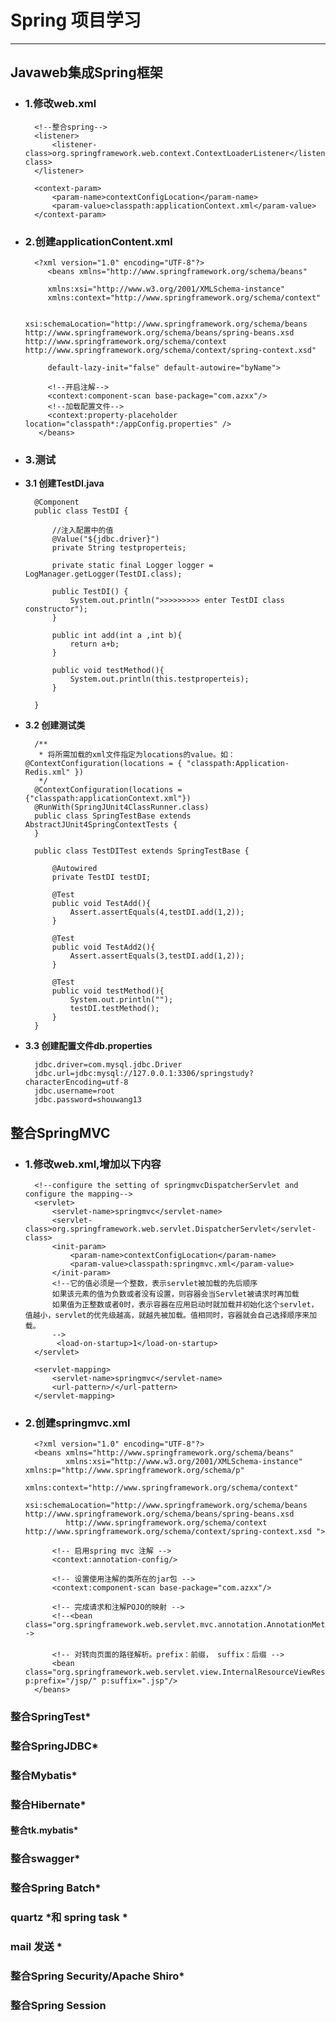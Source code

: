 # Spring 项目学习

----------

## Javaweb集成Spring框架

- ### 1.修改web.xml

		<!--整合spring-->
		<listener>
	        <listener-class>org.springframework.web.context.ContextLoaderListener</listener-class>
	    </listener>

	    <context-param>
	        <param-name>contextConfigLocation</param-name>
	        <param-value>classpath:applicationContext.xml</param-value>
	    </context-param>

- ### 2.创建applicationContent.xml

	    <?xml version="1.0" encoding="UTF-8"?>
	       <beans xmlns="http://www.springframework.org/schema/beans"

	       xmlns:xsi="http://www.w3.org/2001/XMLSchema-instance"
	       xmlns:context="http://www.springframework.org/schema/context"

	       xsi:schemaLocation="http://www.springframework.org/schema/beans http://www.springframework.org/schema/beans/spring-beans.xsd http://www.springframework.org/schema/context http://www.springframework.org/schema/context/spring-context.xsd"

	       default-lazy-init="false" default-autowire="byName">

	       <!--开启注解-->
	       <context:component-scan base-package="com.azxx"/>
	       <!--加载配置文件-->
	       <context:property-placeholder location="classpath*:/appConfig.properties" />
	     </beans>

- ### 3.测试

- **3.1 创建TestDI.java**

		@Component
		public class TestDI {

			//注入配置中的值
		    @Value("${jdbc.driver}")
		    private String testproperteis;

		    private static final Logger logger = LogManager.getLogger(TestDI.class);

		    public TestDI() {
		        System.out.println(">>>>>>>>> enter TestDI class constructor");
		    }

		    public int add(int a ,int b){
		        return a+b;
		    }

		    public void testMethod(){
		        System.out.println(this.testproperteis);
		    }

		}

- **3.2 创建测试类**

		/**
		 * 将所需加载的xml文件指定为locations的value。如：@ContextConfiguration(locations = { "classpath:Application-Redis.xml" })
		 */
		@ContextConfiguration(locations = {"classpath:applicationContext.xml"})
		@RunWith(SpringJUnit4ClassRunner.class)
		public class SpringTestBase extends AbstractJUnit4SpringContextTests {
		}

		public class TestDITest extends SpringTestBase {

		    @Autowired
		    private TestDI testDI;

		    @Test
		    public void TestAdd(){
		        Assert.assertEquals(4,testDI.add(1,2));
		    }

		    @Test
		    public void TestAdd2(){
		        Assert.assertEquals(3,testDI.add(1,2));
		    }

		    @Test
		    public void testMethod(){
		        System.out.println("");
		        testDI.testMethod();
		    }
		}

- **3.3 创建配置文件db.properties**

		jdbc.driver=com.mysql.jdbc.Driver
		jdbc.url=jdbc:mysql://127.0.0.1:3306/springstudy?characterEncoding=utf-8
		jdbc.username=root
		jdbc.password=shouwang13



## 整合SpringMVC

- ### 1.修改web.xml,增加以下内容

	    <!--configure the setting of springmvcDispatcherServlet and configure the mapping-->
	    <servlet>
	        <servlet-name>springmvc</servlet-name>
	        <servlet-class>org.springframework.web.servlet.DispatcherServlet</servlet-class>
	        <init-param>
	            <param-name>contextConfigLocation</param-name>
	            <param-value>classpath:springmvc.xml</param-value>
	        </init-param>
	        <!--它的值必须是一个整数，表示servlet被加载的先后顺序
	        如果该元素的值为负数或者没有设置，则容器会当Servlet被请求时再加载
	        如果值为正整数或者0时，表示容器在应用启动时就加载并初始化这个servlet，值越小，servlet的优先级越高，就越先被加载。值相同时，容器就会自己选择顺序来加载。
	        -->
	         <load-on-startup>1</load-on-startup>
	    </servlet>

	    <servlet-mapping>
	        <servlet-name>springmvc</servlet-name>
	        <url-pattern>/</url-pattern>
	    </servlet-mapping>

- ### 2.创建springmvc.xml

		<?xml version="1.0" encoding="UTF-8"?>
		<beans xmlns="http://www.springframework.org/schema/beans"
		       xmlns:xsi="http://www.w3.org/2001/XMLSchema-instance" xmlns:p="http://www.springframework.org/schema/p"
		       xmlns:context="http://www.springframework.org/schema/context"
		       xsi:schemaLocation="http://www.springframework.org/schema/beans http://www.springframework.org/schema/beans/spring-beans.xsd
		       http://www.springframework.org/schema/context http://www.springframework.org/schema/context/spring-context.xsd ">

		    <!-- 启用spring mvc 注解 -->
		    <context:annotation-config/>

		    <!-- 设置使用注解的类所在的jar包 -->
		    <context:component-scan base-package="com.azxx"/>

		    <!-- 完成请求和注解POJO的映射 -->
		    <!--<bean class="org.springframework.web.servlet.mvc.annotation.AnnotationMethodHandlerAdapter"/>-->
		    　　
		    <!-- 对转向页面的路径解析。prefix：前缀， suffix：后缀 -->
		    <bean class="org.springframework.web.servlet.view.InternalResourceViewResolver" p:prefix="/jsp/" p:suffix=".jsp"/>
		</beans>

### 整合SpringTest*
### 整合SpringJDBC*
### 整合Mybatis*
### 整合Hibernate*
 #### 整合tk.mybatis*
### 整合swagger*
### 整合Spring Batch*
### quartz *和 spring task *
### mail 发送 *
### 整合Spring Security/Apache Shiro*
### 整合Spring Session
